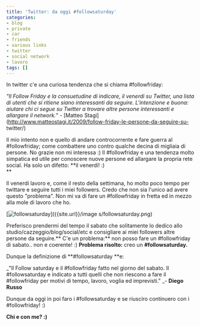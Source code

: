 ```yaml
---
title: 'Twitter: da oggi #followsaturday'
categories:
- blog
- private
- car
- friends
- various links
- twitter
- social network
- lavoro
tags: []
---
```

In twitter c'e una curiosa tendenza che si chiama #followfriday:

_"Il Follow Friday e la consuetudine di indicare, il venerdi su Twitter, una
lista di utenti che si ritiene siano interessanti da seguire. L'intenzione e
buona: aiutare chi ci segue su Twitter a trovare altre persone interessanti e
allargare il network._" - [Matteo
Stagi](http://www.matteostagi.it/2009/follow-friday-le-persone-da-seguire-su-
twitter/)

Il mio intento non e quello di andare controcorrente e fare guerra al
#followfriday; come combattere uno contro qualche decina di migliaia di
persone. No grazie non mi interessa :) Il #followfriday e una tendenza molto
simpatica ed utile per conoscere nuove persone  ed allargare la propria rete
social. Ha solo un difetto: **il venerdi! :)  
**

Il venerdi lavoro e, come il resto della settimana, ho molto poco tempo per
twittare e seguire tutti i miei followers. Credo che non sia l'unico ad avere
questo "problema". Non mi va di fare un #followfriday in fretta ed in mezzo
alla mole di lavoro che ho.

[![followsaturday]({{site.url}}/images/followsaturday.png)]({{site.url}}/image
s/followsaturday.png)

Preferisco prendermi del tempo il sabato che solitamente lo dedico allo
studio/cazzeggio/blog/social/etc e consigliare ai miei followers altre persone
da seguire.** C'e un problema:** non posso fare un #followfriday di sabato..
non e coerente! :) **Problema risolto:** creo un **#followsaturday.**

Dunque la definizione di **#followsaturday **e:

_"Il Follow saturday e il #followfriday fatto nel giorno del sabato. Il
#followsaturday e indicato a tutti quelli che non riescono a fare il
#followfriday per motivi di tempo, lavoro, voglia ed imprevisti." _\- **Diego
Russo**

Dunque da oggi in poi faro i #followsaturday e se riusciro continuero con i
#followfriday! :)

**Chi e con me? :)**

